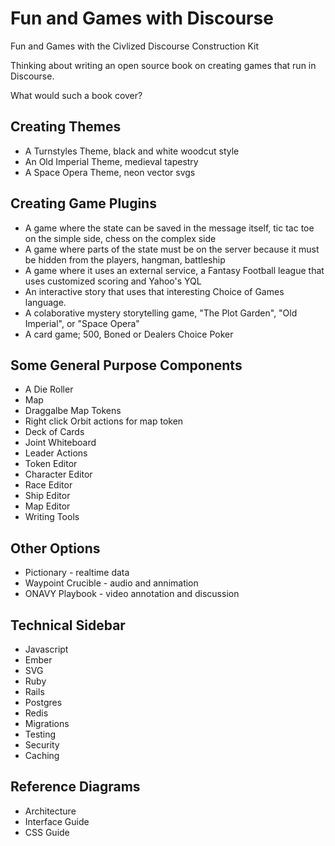 # Fun and Games with Discourse
Fun and Games with the Civlized Discourse Construction Kit

Thinking about writing an open source book on creating games that run in Discourse.

What would such a book cover?

## Creating Themes

* A Turnstyles Theme, black and white woodcut style
* An Old Imperial Theme, medieval tapestry
* A Space Opera Theme, neon vector svgs

## Creating Game Plugins 

* A game where the state can be saved in the message itself, tic tac toe on the simple side, chess on the complex side
* A game where parts of the state must be on the server because it must be hidden from the players, hangman, battleship
* A game where it uses an external service, a Fantasy Football league that uses customized scoring and Yahoo's YQL
* An interactive story that uses that interesting Choice of Games language.
* A colaborative mystery storytelling game, "The Plot Garden", "Old Imperial", or "Space Opera"
* A card game; 500, Boned or Dealers Choice Poker
   
## Some General Purpose Components

* A Die Roller
* Map   
* Draggalbe Map Tokens  
* Right click Orbit actions for map token
* Deck of Cards
* Joint Whiteboard
* Leader Actions
* Token Editor
* Character Editor
* Race Editor
* Ship Editor 
* Map Editor 
* Writing Tools


## Other Options

* Pictionary - realtime data
* Waypoint Crucible - audio and annimation
* ONAVY Playbook - video annotation and discussion 

## Technical Sidebar

* Javascript
* Ember
* SVG
* Ruby
* Rails
* Postgres
* Redis
* Migrations
* Testing
* Security
* Caching
    
    
## Reference Diagrams

* Architecture    
* Interface Guide
* CSS Guide
    
    
